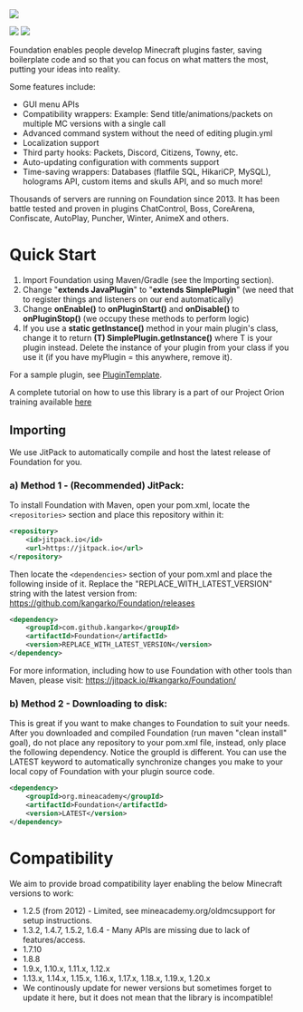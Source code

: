 <a href="https://bit.ly/3GHdIQI">
  <img src="https://i.imgur.com/AeprAug.jpg" />
</a>

[![](https://jitpack.io/v/kangarko/Foundation.svg)](https://jitpack.io/#kangarko/Foundation)
[![](https://javadoc.jitpack.io/v/kangarko/Foundation.svg)](https://javadoc.jitpack.io/#kangarko/Foundation)

Foundation enables people develop Minecraft plugins faster, saving boilerplate code and so that you can focus on what matters the most, putting your ideas into reality.

Some features include:

- GUI menu APIs
- Compatibility wrappers: Example: Send title/animations/packets on multiple MC versions with a single call
- Advanced command system without the need of editing plugin.yml
- Localization support
- Third party hooks: Packets, Discord, Citizens, Towny, etc.
- Auto-updating configuration with comments support
- Time-saving wrappers: Databases (flatfile SQL, HikariCP, MySQL), holograms API, custom items and skulls API, and so much more! 

Thousands of servers are running on Foundation since 2013. It has been battle tested and proven in plugins ChatControl, Boss, CoreArena, Confiscate, AutoPlay, Puncher, Winter, AnimeX and others.

# Quick Start

1. Import Foundation using Maven/Gradle (see the Importing section).
2. Change "**extends JavaPlugin**" to "**extends SimplePlugin**" (we need that to register things and listeners on our end automatically)
3. Change **onEnable()** to **onPluginStart()** and **onDisable()** to **onPluginStop()** (we occupy these methods to perform logic)
4. If you use a **static getInstance()** method in your main plugin's class, change it to return **(T) SimplePlugin.getInstance()** where T is your plugin instead. Delete the instance of your plugin from your class if you use it (if you have myPlugin = this anywhere, remove it).

For a sample plugin, see [PluginTemplate](https://github.com/kangarko/plugintemplate).

A complete tutorial on how to use this library is a part of our Project Orion training available [here](https://mineacademy.org/project-orion)

## Importing

We use JitPack to automatically compile and host the latest release of Foundation for you.

### a) Method 1 - (Recommended) JitPack:

To install Foundation with Maven, open your pom.xml, locate the `<repositories>` section and place this repository within it:

```xml
<repository>
    <id>jitpack.io</id>
    <url>https://jitpack.io</url>
</repository>
```

Then locate the `<dependencies>` section of your pom.xml and place the following inside of it. Replace the "REPLACE_WITH_LATEST_VERSION" string with the latest version from: https://github.com/kangarko/Foundation/releases

```xml
<dependency>
    <groupId>com.github.kangarko</groupId>
    <artifactId>Foundation</artifactId>
    <version>REPLACE_WITH_LATEST_VERSION</version>
</dependency>
```

For more information, including how to use Foundation with other tools than Maven, please visit: https://jitpack.io/#kangarko/Foundation/

### b) Method 2 - Downloading to disk:

This is great if you want to make changes to Foundation to suit your needs. After you downloaded and compiled Foundation (run maven "clean install" goal), do not place any repository to your pom.xml file, instead, only place the following dependency. Notice the groupId is different. You can use the LATEST keyword to automatically synchronize changes you make to your local copy of Foundation with your plugin source code.

```xml
<dependency>
    <groupId>org.mineacademy</groupId>
    <artifactId>Foundation</artifactId>
    <version>LATEST</version>
</dependency>
```

# Compatibility

We aim to provide broad compatibility layer enabling the below Minecraft versions to work:

- 1.2.5 (from 2012) - Limited, see mineacademy.org/oldmcsupport for setup instructions.
- 1.3.2, 1.4.7, 1.5.2, 1.6.4 - Many APIs are missing due to lack of features/access.
- 1.7.10
- 1.8.8
- 1.9.x, 1.10.x, 1.11.x, 1.12.x
- 1.13.x, 1.14.x, 1.15.x, 1.16.x, 1.17.x, 1.18.x, 1.19.x, 1.20.x
- We continously update for newer versions but sometimes forget to update it here, but it does not mean that the library is incompatible!
